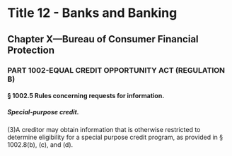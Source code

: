 
# Title 12 - Banks and Banking
## Chapter X—Bureau of Consumer Financial Protection
### PART 1002-EQUAL CREDIT OPPORTUNITY ACT (REGULATION B)
#### § 1002.5 Rules concerning requests for information.
##### Special-purpose credit.

(3)A creditor may obtain information that is otherwise restricted to determine eligibility for a special purpose credit program, as provided in § 1002.8(b), (c), and (d).
